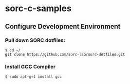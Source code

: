 # sorc-c-samples

## Configure Development Environment

### Pull down SORC dotfiles:

`$ cd ~/`    
`git clone https://github.com/sorc-lab/sorc-dotfiles.git`

### Install GCC Compiler

`$ sudo apt−get install gcc`
